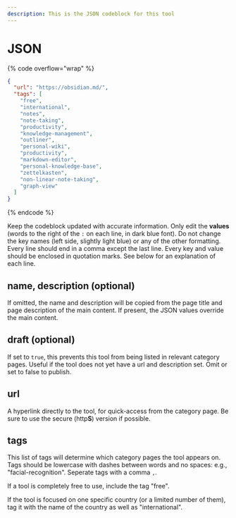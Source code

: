 ```yaml
---
description: This is the JSON codeblock for this tool
---
```


# JSON

{% code overflow="wrap" %}
```json
{
  "url": "https://obsidian.md/",
  "tags": [
    "free",
    "international",
    "notes",
    "note-taking",
    "productivity",
    "knowledge-management",
    "outliner",
    "personal-wiki",
    "productivity",
    "markdown-editor",
    "personal-knowledge-base",
    "zettelkasten",
    "non-linear-note-taking",
    "graph-view"
  ]
}
```
{% endcode %}

Keep the codeblock updated with accurate information. Only edit the **values** (words to the right of the `:` on each line, in dark blue font). Do not change the key names (left side, slightly light blue) or any of the other formatting. Every line should end in a comma except the last line. Every key and value should be enclosed in quotation marks. See below for an explanation of each line.&#x20;

## name, description (optional)

If omitted, the name and description will be copied from the page title and page description of the main content. If present, the JSON values override the main content.

## draft (optional)

If set to `true`, this prevents this tool from being listed in relevant category pages. Useful if the tool does not yet have a url and description set. Omit or set to false to publish.

## url

A hyperlink directly to the tool, for quick-access from the category page. Be sure to use the secure (http**S**) version if possible.

## tags

This list of tags will determine which category pages the tool appears on. Tags should be lowercase with dashes between words and no spaces: e.g., "facial-recognition". Seperate tags with a comma `,`.

If a tool is completely free to use, include the tag "free".

If the tool is focused on one specific country (or a limited number of them), tag it with the name of the country as well as "international".

